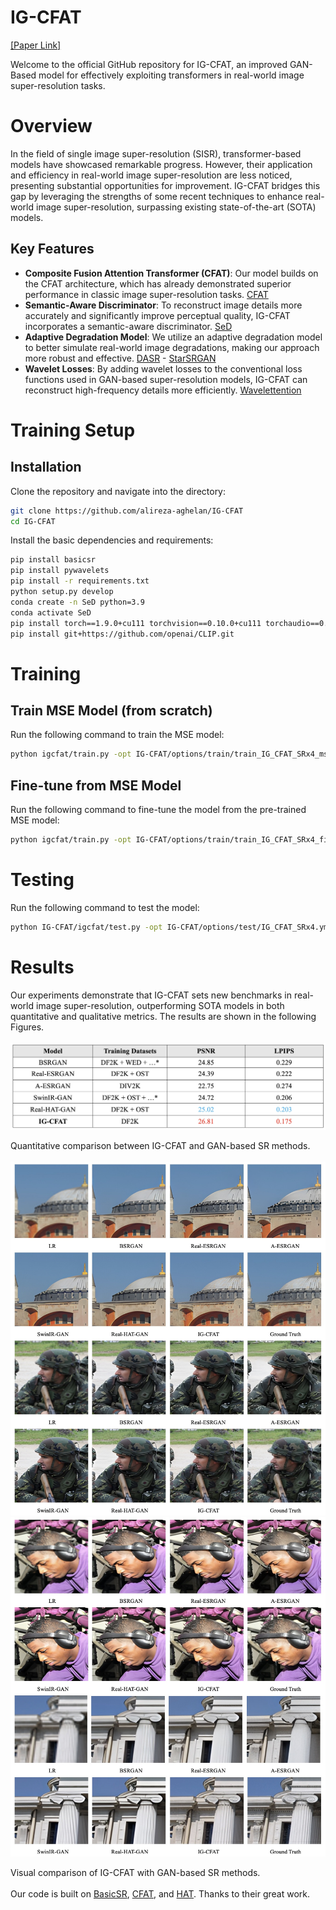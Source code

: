 # IG-CFAT
[[Paper Link]](https://arxiv.org/abs/2406.13815)

Welcome to the official GitHub repository for IG-CFAT, an improved GAN-Based model for effectively exploiting transformers in real-world image super-resolution tasks. 

# Overview

In the field of single image super-resolution (SISR), transformer-based models have showcased remarkable progress. However, their application and efficiency in real-world image super-resolution are less noticed, presenting substantial opportunities for improvement. IG-CFAT bridges this gap by leveraging the strengths of some recent techniques to enhance real-world image super-resolution, surpassing existing state-of-the-art (SOTA) models.

## Key Features

- **Composite Fusion Attention Transformer (CFAT)**: Our model builds on the CFAT architecture, which has already demonstrated superior performance in classic image super-resolution tasks. [CFAT](https://github.com/rayabhisek123/CFAT)
- **Semantic-Aware Discriminator**: To reconstruct image details more accurately and significantly improve perceptual quality, IG-CFAT incorporates a semantic-aware discriminator. [SeD](https://github.com/lbc12345/SeD)
- **Adaptive Degradation Model**: We utilize an adaptive degradation model to better simulate real-world image degradations, making our approach more robust and effective. [DASR](https://github.com/csjliang/DASR) - [StarSRGAN](https://github.com/kynthesis/StarSRGAN)
- **Wavelet Losses**: By adding wavelet losses to the conventional loss functions used in GAN-based super-resolution models, IG-CFAT can reconstruct high-frequency details more efficiently. [Wavelettention](https://github.com/mandalinadagi/Wavelettention)

# Training Setup

## Installation

Clone the repository and navigate into the directory:

```bash
git clone https://github.com/alireza-aghelan/IG-CFAT
cd IG-CFAT
```

Install the basic dependencies and requirements:

```bash
pip install basicsr
pip install pywavelets
pip install -r requirements.txt
python setup.py develop
conda create -n SeD python=3.9
conda activate SeD
pip install torch==1.9.0+cu111 torchvision==0.10.0+cu111 torchaudio==0.9.0 -f https://download.pytorch.org/whl/torch_stable.html
pip install git+https://github.com/openai/CLIP.git
```

# Training

## Train MSE Model (from scratch)

Run the following command to train the MSE model:

```bash
python igcfat/train.py -opt IG-CFAT/options/train/train_IG_CFAT_SRx4_mse_model.yml --auto_resume
```

## Fine-tune from MSE Model

Run the following command to fine-tune the model from the pre-trained MSE model:

```bash
python igcfat/train.py -opt IG-CFAT/options/train/train_IG_CFAT_SRx4_finetune_from_mse_model.yml --auto_resume
```

# Testing

Run the following command to test the model:

```bash
python IG-CFAT/igcfat/test.py -opt IG-CFAT/options/test/IG_CFAT_SRx4.yml
```

# Results

Our experiments demonstrate that IG-CFAT sets new benchmarks in real-world image super-resolution, outperforming SOTA models in both quantitative and qualitative metrics. The results are shown in the following Figures.
<br><br>
<img src="./figures/1.jpg" width="600">

Quantitative comparison between IG-CFAT and GAN-based SR methods.
<br><br>
<img src="./figures/2.jpg" style="margin: 0; padding: 0;">
<img src="./figures/3.jpg" style="margin: 0; padding: 0;">

Visual comparison of IG-CFAT with GAN-based SR methods.
<br><br>
Our code is built on [BasicSR](https://github.com/XPixelGroup/BasicSR), [CFAT](https://github.com/rayabhisek123/CFAT), and [HAT](https://github.com/XPixelGroup/HAT). Thanks to their great work.

